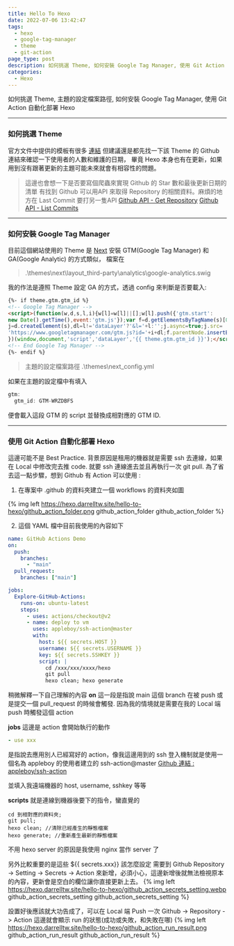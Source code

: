 ```yaml
---
title: Hello To Hexo
date: 2022-07-06 13:42:47
tags: 
  - hexo
  - google-tag-manager
  - theme
  - git-action
page_type: post
description: 如何挑選 Theme, 如何安裝 Google Tag Manager, 使用 Git Action 自動化部署 Hexo
categories: 
  - Hexo
---
```


如何挑選 Theme, 主題的設定檔案路徑, 如何安裝 Google Tag Manager, 使用 Git Action 自動化部署 Hexo

---

### 如何挑選 Theme

官方文件中提供的模板有很多 [連結](https://hexo.io/themes/)
但建議還是都先找一下該 Theme 的 Github 連結來確認一下使用者的人數和維護的日期，
畢竟 Hexo 本身也有在更新，如果用到沒有跟著更新的主題可能未來就會有相容性的問題。
> 這邊也會想一下是否要寫個爬蟲來實現 Github 的 Star 數和最後更新日期的清單
> 有找到 Github 可以用API 來取得 Repository 的相關資料。麻煩的地方在 Last Commit 要打另一隻API
> [Github API - Get Repository](https://docs.github.com/en/rest/repos/repos#get-a-repository)
> [Github API - List Commits](https://docs.github.com/en/rest/commits/commits)

---

### 如何安裝 Google Tag Manager

目前這個網站使用的 Theme 是 [Next](https://github.com/theme-next/hexo-theme-next)
安裝 GTM(Google Tag Manager) 和 GA(Google Analytic) 的方式類似，
檔案在 
> .\themes\next\layout\_third-party\analytics\google-analytics.swig

我的作法是遵照 Theme 設定 GA 的方式，透過 config 來判斷是否要載入:
```html
{%- if theme.gtm.gtm_id %}
<!-- Google Tag Manager -->
<script>(function(w,d,s,l,i){w[l]=w[l]||[];w[l].push({'gtm.start':
new Date().getTime(),event:'gtm.js'});var f=d.getElementsByTagName(s)[0],
j=d.createElement(s),dl=l!='dataLayer'?'&l='+l:'';j.async=true;j.src=
'https://www.googletagmanager.com/gtm.js?id='+i+dl;f.parentNode.insertBefore(j,f);
})(window,document,'script','dataLayer','{{ theme.gtm.gtm_id }}');</script>
<!-- End Google Tag Manager -->
{%- endif %}
```


> 主題的設定檔案路徑
> .\themes\next\_config.yml

如果在主題的設定檔中有填入
```javascript
gtm:
  gtm_id: GTM-WRZDBFS
```
便會載入這段 GTM 的 script 並替換成相對應的 GTM ID.

---

### 使用 Git Action 自動化部署 Hexo

這邊可能不是 Best Practice. 
背景原因是租用的機器就是需要 ssh 去連線，如果在 Local 中修改完去推 code.
就要 ssh 連線進去並且再執行一次 git pull.
為了省去這一點步驟，想到 Github 有 Action 可以使用 : 

1. 在專案中 .github 的資料夾建立一個 workflows 的資料夾如圖
<!-- ![github_action_folder](./hello-to-hexo/github_action_folder.png) -->
{% img left	https://hexo.darrelltw.site/hello-to-hexo/github_action_folder.png github_action_folder github_action_folder %}

2. 這個 YAML 檔中目前我使用的內容如下
```YAML
name: GitHub Actions Demo
on: 
  push:
    branches:
      - "main"
  pull_request:
    branches: ["main"]

jobs:
  Explore-GitHub-Actions:
    runs-on: ubuntu-latest
    steps:
      - uses: actions/checkout@v2
      - name: deploy to vm
        uses: appleboy/ssh-action@master
        with:
          host: ${{ secrets.HOST }}
          username: ${{ secrets.USERNAME }}
          key: ${{ secrets.SSHKEY }}
          script: |
            cd /xxx/xxx/xxxx/hexo 
            git pull
            hexo clean; hexo generate

```

稍微解釋一下自己理解的內容
**on**
這一段是指說 main 這個 branch 在被 push 或是提交一個 pull_request 的時候會觸發. 
因為我的情境就是需要在我的 Local 端 push 時觸發這個 action

**jobs**
這邊是 action 會開始執行的動作

```yaml
- use xxx
```
是指說去應用別人已經寫好的 action，像我這邊用到的 ssh 登入機制就是使用一個名為 appleboy 的使用者建立的 ssh-action@master
[Github 連結 : appleboy/ssh-action](https://github.com/appleboy/ssh-action)

並填入我遠端機器的 host, username, sshkey 等等

**scripts** 就是連線到機器後要下的指令，蠻直覺的
```shell
cd 到相對應的資料夾;
git pull;
hexo clean; //清除已經產生的靜態檔案
hexo generate; //重新產生最新的靜態檔案
```
不用 hexo server 的原因是我使用 nginx 當作 server 了

另外比較重要的是這些 ${{ secrets.xxx}} 該怎麼設定
需要到 Github Repository -> Setting -> Secrets -> Action 來新增，必須小心，這邊新增後就無法檢視原本的內容，更新會是空白的欄位讓你直接更新上去。
{% img left	https://hexo.darrelltw.site/hello-to-hexo/github_action_secrets_setting.webp github_action_secrets_setting github_action_secrets_setting %}

設置好後應該就大功告成了，可以在 Local 端 Push 一次
Github -> Repository -> Action 這邊就會顯示 run 的狀態(成功或失敗，和失敗在哪)
{% img left	https://hexo.darrelltw.site/hello-to-hexo/github_action_run_result.png github_action_run_result github_action_run_result %}
